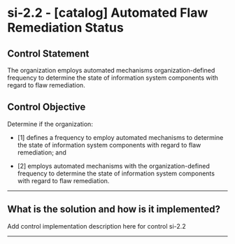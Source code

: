 # si-2.2 - \[catalog\] Automated Flaw Remediation Status

## Control Statement

The organization employs automated mechanisms organization-defined frequency to determine the state of information system components with regard to flaw remediation.

## Control Objective

Determine if the organization:

- \[1\] defines a frequency to employ automated mechanisms to determine the state of information system components with regard to flaw remediation; and

- \[2\] employs automated mechanisms with the organization-defined frequency to determine the state of information system components with regard to flaw remediation.

______________________________________________________________________

## What is the solution and how is it implemented?

Add control implementation description here for control si-2.2

______________________________________________________________________
